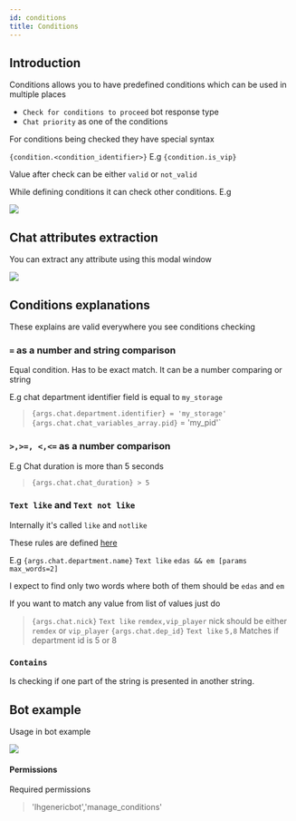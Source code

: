 ```yaml
---
id: conditions
title: Conditions
---
```


## Introduction

Conditions allows you to have predefined conditions which can be used in multiple places

* `Check for conditions to proceed` bot response type
* `Chat priority` as one of the conditions

For conditions being checked they have special syntax

`{condition.<condition_identifier>}` E.g `{condition.is_vip}`

Value after check can be either `valid` or `not_valid`

While defining conditions it can check other conditions. E.g

![](/img/bot/condition.png)

## Chat attributes extraction

You can extract any attribute using this modal window

![](/img/bot/extract-attribute.png)

## Conditions explanations

These explains are valid everywhere you see conditions checking

### `=` as a number and string comparison

Equal condition. Has to be exact match. It can be a number comparing or string

E.g chat department identifier field is equal to `my_storage`

> `{args.chat.department.identifier} = 'my_storage'`
> `{args.chat.chat_variables_array.pid}` = 'my_pid'`

### `>,>=, <,<=` as a number comparison

E.g Chat duration is more than 5 seconds
> `{args.chat.chat_duration} > 5`

### `Text like` and `Text not like`

Internally it's called `like` and `notlike`

These rules are defined [here](bot/triggers.md#custom-text-matching)

E.g
`{args.chat.department.name}` `Text like` `edas && em [params max_words=2]` 

I expect to find only two words where both of them should be `edas` and `em`

If you want to match any value from list of values just do
> `{args.chat.nick}` `Text like` `remdex,vip_player` nick should be either `remdex` or `vip_player`
> `{args.chat.dep_id}` `Text like` `5,8` Matches if department id is 5 or 8


### `Contains`

Is checking if one part of the string is presented in another string.

## Bot example

Usage in bot example

![](/img/bot/check-condition.png)

#### Permissions

Required permissions

> 'lhgenericbot','manage_conditions'

